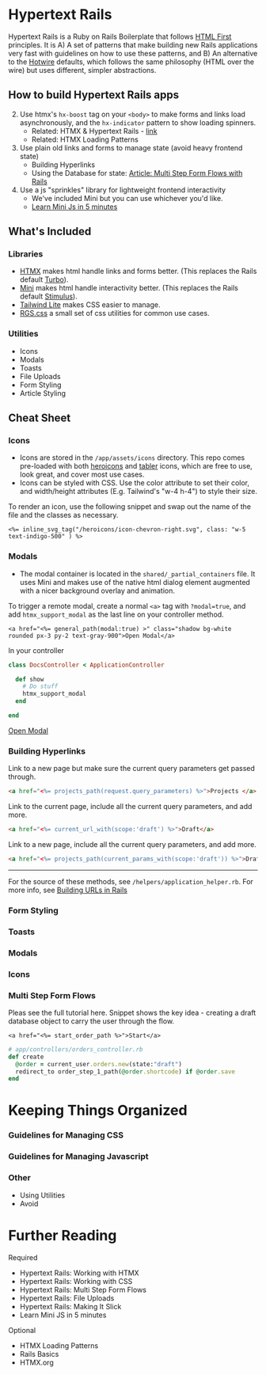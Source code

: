 
# Hypertext Rails

Hypertext Rails is a Ruby on Rails Boilerplate that follows [HTML First](https://html-first.com/) principles. It is A) A set of patterns that make building new Rails applications very fast with guidelines on how to use these patterns, and B) An alternative to the [Hotwire](https://hotwire.dev/) defaults, which follows the same philosophy (HTML over the wire) but uses different, simpler abstractions.


## How to build Hypertext Rails apps

2. Use htmx's `hx-boost` tag on your `<body>` to make forms and links load asynchronously, and the `hx-indicator` pattern to show loading spinners.
    - Related: HTMX & Hypertext Rails - [link](https://hypergist.io/tony/malign-down)
    - Related: HTMX Loading Patterns
4. Use plain old links and forms to manage state (avoid heavy frontend state)
    - Building Hyperlinks
    - Using the Database for state: [Article: Multi Step Form Flows with Rails](https://tonic-rails.toniclabs.ltd/docs?file=server_for_state.md)
3. Use a js "sprinkles" library for lightweight frontend interactivity
    - We've included Mini but you can use whichever you'd like. 
    - [Learn Mini Js in 5 minutes](https://mini-js.com/)


## What's Included

### Libraries


- [HTMX](https://htmx.org/) makes html handle links and forms better. (This replaces the Rails default [Turbo](https://turbo.hotwired.dev/)).
- [Mini](https://mini-js.com/) makes html handle interactivity better. (This replaces the Rails default [Stimulus](https://stimulus.hotwired.dev/)).
- [Tailwind Lite](https://tailwind-lite.com/) makes CSS easier to manage.
- [RGS.css](https://hypergist.io/b/tony/rgs) a small set of css utilities for common use cases.


### Utilities
- Icons
- Modals
- Toasts
- File Uploads
- Form Styling
- Article Styling

## Cheat Sheet

### Icons


- Icons are stored in the `/app/assets/icons` directory. This repo comes pre-loaded with both [heroicons](https://heroicons.com/) and [tabler](https://tablericons.com/) icons, which are free to use, look great, and cover most use cases.
- Icons can be styled with CSS. Use the color attribute to set their color, and width/height attributes (E.g. Tailwind's "w-4 h-4") to style their size.

To render an icon, use the following snippet and swap out the name of the file and the classes as necessary.

```
<%= inline_svg_tag("/heroicons/icon-chevron-right.svg", class: "w-5 text-indigo-500" ) %>
```

### Modals

- The modal container is located in the `shared/_partial_containers` file. It uses Mini and makes use of the native html dialog element augmented with a nicer background overlay and animation. 

To trigger a remote modal, create a normal `<a>` tag with `?modal=true`, and add `htmx_support_modal` as the last line on your controller method.

```
<a href="<%= general_path(modal:true) >" class="shadow bg-white rounded px-3 py-2 text-gray-900">Open Modal</a>
```

In your controller
```ruby
class DocsController < ApplicationController

  def show 
    # Do stuff
    htmx_support_modal
  end

end
```

<a href="/docs?file=readme.md&modal=true" class="no-style shadow bg-alpha text-white rounded px-3 py-2" >Open Modal</a>

### Building Hyperlinks

Link to a new page but make sure the current query parameters get passed through.

```html
<a href="<%= projects_path(request.query_parameters) %>">Projects </a>
```

Link to the current page, include all the current query parameters, and add more.

```html
<a href="<%= current_url_with(scope:'draft') %>">Draft</a>
```

Link to a new page, include all the current query parameters, and add more.

```html
<a href="<%= projects_path(current_params_with(scope:'draft')) %>">Draft Projects</a>
```

---

For the source of these methods, see `/helpers/application_helper.rb`. For more info, see [Building URLs in Rails](https://hypergist.io/tony/building-urls-in-rails?collection=html-first-rails)

### Form Styling

### Toasts

### Modals

### Icons


### Multi Step Form Flows

Pleas see the full tutorial here. Snippet shows the key idea - creating a draft database object to carry the user through the flow.

```erb
<a href="<%= start_order_path %>">Start</a>
```

```ruby
# app/controllers/orders_controller.rb
def create
  @order = current_user.orders.new(state:"draft")
  redirect_to order_step_1_path(@order.shortcode) if @order.save 
end
```


# Keeping Things Organized

### Guidelines for Managing CSS

### Guidelines for Managing Javascript

### Other

- Using Utilities
- Avoid 

# Further Reading 

Required
- Hypertext Rails: Working with HTMX
- Hypertext Rails: Working with CSS
- Hypertext Rails: Multi Step Form Flows
- Hypertext Rails: File Uploads
- Hypertext Rails: Making It Slick
- Learn Mini JS in 5 minutes

Optional
- HTMX Loading Patterns
- Rails Basics
- HTMX.org